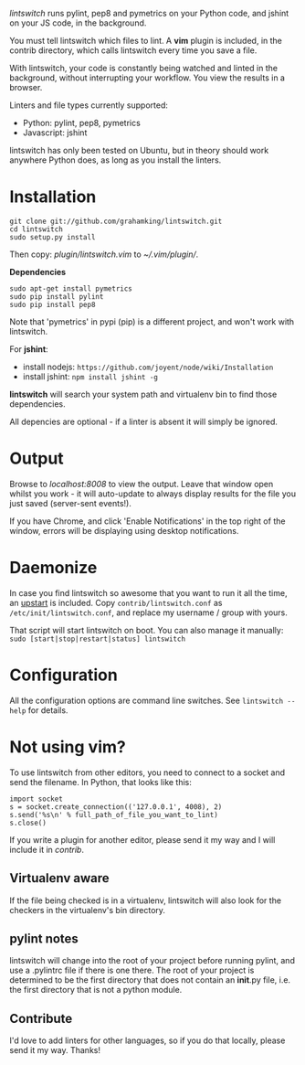 *lintswitch* runs pylint, pep8 and pymetrics on your Python code, and jshint on your JS code, in the background.

You must tell lintswitch which files to lint. A **vim** plugin is included, in the contrib directory, which calls lintswitch every time you save a file.

With lintswitch, your code is constantly being watched and linted in the background, without interrupting your workflow. You view the results in a browser.

Linters and file types currently supported:

 - Python: pylint, pep8, pymetrics
 - Javascript: jshint

lintswitch has only been tested on Ubuntu, but in theory should work anywhere Python does, as long as you install the linters.

# Installation

    git clone git://github.com/grahamking/lintswitch.git
    cd lintswitch
    sudo setup.py install

Then copy: _plugin/lintswitch.vim_ to _~/.vim/plugin/_.

**Dependencies**

    sudo apt-get install pymetrics
    sudo pip install pylint
    sudo pip install pep8

Note that 'pymetrics' in pypi (pip) is a different project, and won't work with lintswitch.

For **jshint**:

- install nodejs: `https://github.com/joyent/node/wiki/Installation`
- install jshint: `npm install jshint -g`

**lintswitch** will search your system path and virtualenv bin to find those dependencies.

All depencies are optional - if a linter is absent it will simply be ignored.

# Output

Browse to _localhost:8008_ to view the output. Leave that window open whilst you work - it will auto-update to always display results for the file you just saved (server-sent events!).

If you have Chrome, and click 'Enable Notifications' in the top right of the window, errors will be displaying using desktop notifications.

# Daemonize

In case you find lintswitch so awesome that you want to run it all the time, an [upstart](http://upstart.ubuntu.com/) is included. Copy `contrib/lintswitch.conf` as `/etc/init/lintswitch.conf`, and replace my username / group with yours.

That script will start lintswitch on boot. You can also manage it manually: `sudo [start|stop|restart|status] lintswitch`

# Configuration

All the configuration options are command line switches. See `lintswitch --help` for details.

# Not using vim?

To use lintswitch from other editors, you need to connect to a socket and send the filename. In Python, that looks like this:

    import socket
    s = socket.create_connection(('127.0.0.1', 4008), 2)
    s.send('%s\n' % full_path_of_file_you_want_to_lint)
    s.close()

If you write a plugin for another editor, please send it my way and I will include it in _contrib_.

## Virtualenv aware

If the file being checked is in a virtualenv, lintswitch will also look for the checkers in the virtualenv's bin directory.

## pylint notes

lintswitch will change into the root of your project before running pylint, and use a .pylintrc file if there is one there. The root of your project is determined to be the first directory that does not contain an __init__.py file, i.e. the first directory that is not a python module.

## Contribute

I'd love to add linters for other languages, so if you do that locally, please send it my way. Thanks!

